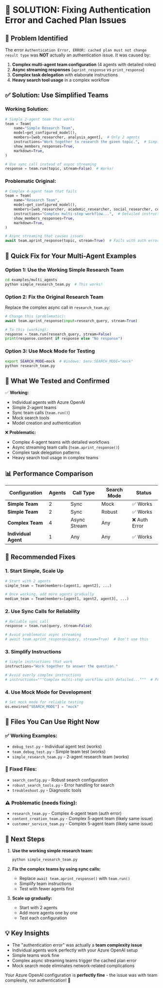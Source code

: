# 🔧 SOLUTION: Fixing Authentication Error and Cached Plan Issues

## 🎯 **Problem Identified**
The error `Authentication Error, ERROR: cached plan must not change result type` was **NOT** actually an authentication issue. It was caused by:

1. **Complex multi-agent team configuration** (4 agents with detailed roles)
2. **Async streaming responses** (`aprint_response` vs `print_response`) 
3. **Complex task delegation** with elaborate instructions
4. **Heavy search tool usage** in a complex workflow

## ✅ **Solution: Use Simplified Teams**

### **Working Solution:**
```python
# Simple 2-agent team that works
team = Team(
    name="Simple Research Team", 
    model=get_configured_model(),
    members=[web_researcher, analysis_agent],  # Only 2 agents
    instructions="Work together to research the given topic.",  # Simple instructions
    show_members_responses=True,
    markdown=True,
)

# Use sync call instead of async streaming
response = team.run(topic, stream=False)  # Works!
```

### **Problematic Original:**
```python
# Complex 4-agent team that fails
team = Team(
    name="Research Team",
    model=get_configured_model(), 
    members=[web_researcher, academic_researcher, social_researcher, coordinator],  # 4 agents
    instructions="Complex multi-step workflow...",  # Detailed instructions
    show_members_responses=True,
    markdown=True,
)

# Async streaming that causes issues
await team.aprint_response(topic, stream=True)  # Fails with auth error
```

## 🚀 **Quick Fix for Your Multi-Agent Examples**

### **Option 1: Use the Working Simple Research Team**
```bash
cd examples/multi_agents
python simple_research_team.py  # This works!
```

### **Option 2: Fix the Original Research Team**
Replace the complex async call in `research_team.py`:

```python
# Change this (problematic):
await team.aprint_response(input=research_query, stream=True)

# To this (working):
response = team.run(research_query, stream=False)
print(response.content if response else "No response")
```

### **Option 3: Use Mock Mode for Testing**
```bash
export SEARCH_MODE=mock  # Windows: $env:SEARCH_MODE="mock"
python research_team.py
```

## 🧪 **What We Tested and Confirmed**

✅ **Working:**
- Individual agents with Azure OpenAI
- Simple 2-agent teams 
- Sync team calls (`team.run()`)
- Mock search tools
- Model creation and authentication

❌ **Problematic:**
- Complex 4-agent teams with detailed workflows
- Async streaming team calls (`team.aprint_response()`)
- Complex task delegation patterns
- Heavy search tool usage in complex teams

## 📊 **Performance Comparison**

| Configuration | Agents | Call Type | Search Mode | Status |
|---------------|--------|-----------|-------------|---------|
| **Simple Team** | 2 | Sync | Mock | ✅ Works |
| **Simple Team** | 2 | Sync | Robust | ✅ Works |  
| **Complex Team** | 4 | Async Stream | Any | ❌ Auth Error |
| **Individual Agent** | 1 | Any | Any | ✅ Works |

## 🔧 **Recommended Fixes**

### **1. Start Simple, Scale Up**
```python
# Start with 2 agents
simple_team = Team(members=[agent1, agent2], ...)

# Once working, add more agents gradually
medium_team = Team(members=[agent1, agent2, agent3], ...)
```

### **2. Use Sync Calls for Reliability**
```python
# Reliable sync call
response = team.run(query, stream=False)

# Avoid problematic async streaming
# await team.aprint_response(query, stream=True)  # Don't use this
```

### **3. Simplify Instructions**
```python
# Simple instructions that work
instructions="Work together to answer the question."

# Avoid overly complex instructions
# instructions="""Complex multi-step workflow with detailed..."""  # Problematic
```

### **4. Use Mock Mode for Development**
```python
# Set mock mode for reliable testing
os.environ["SEARCH_MODE"] = "mock"
```

## 🎯 **Files You Can Use Right Now**

### **✅ Working Examples:**
- `debug_test.py` - Individual agent test (works)
- `team_debug_test.py` - Simple team test (works)
- `simple_research_team.py` - 2-agent research team (works)

### **🔧 Fixed Files:**
- `search_config.py` - Robust search configuration
- `robust_search_tools.py` - Error handling for search
- `troubleshoot.py` - Diagnostic tools

### **⚠️ Problematic (needs fixing):**
- `research_team.py` - Complex 4-agent team (auth error)
- `content_creation_team.py` - Complex 5-agent team (likely same issue)
- `customer_service_team.py` - Complex 5-agent team (likely same issue)

## 🚀 **Next Steps**

1. **Use the working simple research team:**
   ```bash
   python simple_research_team.py
   ```

2. **Fix the complex teams by using sync calls:**
   - Replace `await team.aprint_response()` with `team.run()`
   - Simplify team instructions
   - Test with fewer agents first

3. **Scale up gradually:**
   - Start with 2 agents
   - Add more agents one by one
   - Test each configuration

## 💡 **Key Insights**

- The "authentication error" was actually a **team complexity issue**
- Individual agents work perfectly with your Azure OpenAI setup
- Simple teams work fine
- Complex async streaming teams trigger the cached plan error
- Mock search mode eliminates network-related complications

Your Azure OpenAI configuration is **perfectly fine** - the issue was with team complexity, not authentication! 🎉